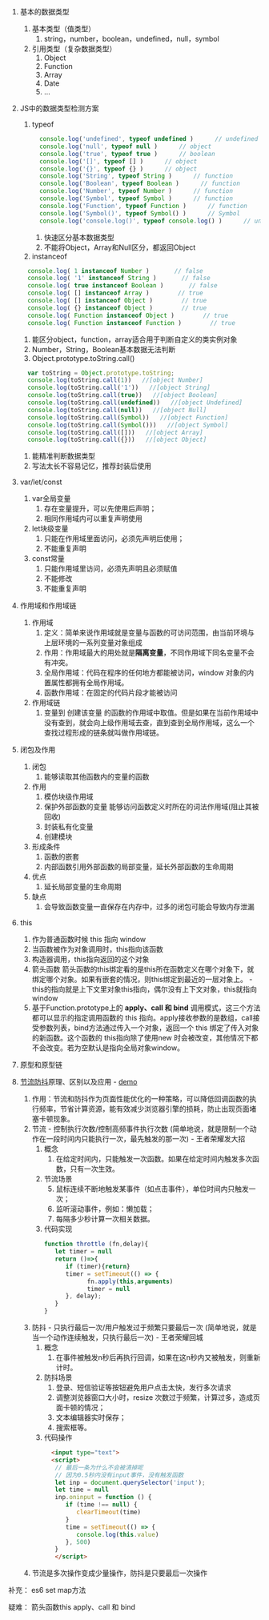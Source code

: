 1. 基本的数据类型
   1. 基本类型（值类型）
      1. string，number，boolean，undefined，null，symbol
   2. 引用类型（复杂数据类型）
      1. Object
      2. Function
      3. Array
      4. Date
      5. ...
2. JS中的数据类型检测方案
   1. typeof
      ```js
        console.log('undefined', typeof undefined )      // undefined
        console.log('null', typeof null )      // object
        console.log('true', typeof true )      // boolean
        console.log('[]', typeof [] )      // object
        console.log('{}', typeof {} )      // object
        console.log('String', typeof String )      // function
        console.log('Boolean', typeof Boolean )      // function
        console.log('Number', typeof Number )      // function
        console.log('Symbol', typeof Symbol )      // function
        console.log('Function', typeof Function )      // function
        console.log('Symbol()', typeof Symbol() )      // Symbol
        console.log('console.log()', typeof console.log() )      // undefined
      ```
      1. 快速区分基本数据类型
      2. 不能将Object，Array和Null区分，都返回Object
    2. instanceof
      ```js
        console.log( 1 instanceof Number )       // false
        console.log( '1' instanceof String )       // false
        console.log( true instanceof Boolean )       // false
        console.log( [] instanceof Array )        // true
        console.log( [] instanceof Object )        // true
        console.log( {} instanceof Object )        // true
        console.log( Function instanceof Object )        // true
        console.log( Function instanceof Function )        // true
      ```
      1. 能区分object，function，array适合用于判断自定义的类实例对象
      2. Number，String，Boolean基本数据无法判断
    3. Object.prototype.toString.call()
      ```js
        var toString = Object.prototype.toString;
        console.log(toString.call(1))   //[object Number]
        console.log(toString.call('1'))   //[object String]
        console.log(toString.call(true))   //[object Boolean]
        console.log(toString.call(undefined))   //[object Undefined]
        console.log(toString.call(null))   //[object Null]
        console.log(toString.call(Symbol))   //[object Function]
        console.log(toString.call(Symbol()))   //[object Symbol]
        console.log(toString.call([]))   //[object Array]
        console.log(toString.call({}))   //[object Object]
      ```
      1. 能精准判断数据类型
      2. 写法太长不容易记忆，推荐封装后使用

2. var/let/const
   1. var全局变量
      1. 存在变量提升，可以先使用后声明；
      2. 相同作用域内可以重复声明使用
   2. let块级变量
      1. 只能在作用域里面访问，必须先声明后使用；
      2. 不能重复声明
   3. const常量
      1. 只能作用域里访问，必须先声明且必须赋值
      2. 不能修改
      3. 不能重复声明

3. 作用域和作用域链
   1. 作用域
      1. 定义：简单来说作用域就是变量与函数的可访问范围，由当前环境与上层环境的一系列变量对象组成
      2. 作用：作用域最大的用处就是**隔离变量**，不同作用域下同名变量不会有冲突。
      3. 全局作用域：代码在程序的任何地方都能被访问，window 对象的内置属性都拥有全局作用域。
      4. 函数作用域：在固定的代码片段才能被访问
   2. 作用域链
      1. 变量到 创建该变量 的函数的作用域中取值。但是如果在当前作用域中没有查到，就会向上级作用域去查，直到查到全局作用域，这么一个查找过程形成的链条就叫做作用域链。

4. 闭包及作用
   1. 闭包
      1. 能够读取其他函数内的变量的函数
   2. 作用
      1. 模仿块级作用域
      2. 保护外部函数的变量 能够访问函数定义时所在的词法作用域(阻止其被回收)
      3. 封装私有化变量
      4. 创建模块
   3. 形成条件
      1. 函数的嵌套
      2. 内部函数引用外部函数的局部变量，延长外部函数的生命周期
   4. 优点
      1. 延长局部变量的生命周期
   5. 缺点
      1. 会导致函数变量一直保存在内存中，过多的闭包可能会导致内存泄漏

5. this
   1. 作为普通函数时候 this 指向 window
   2. 当函数被作为对象调用时，this指向该函数
   3. 构造器调用，this指向返回的这个对象
   4. 箭头函数 箭头函数的this绑定看的是this所在函数定义在哪个对象下，就绑定哪个对象。如果有嵌套的情况，则this绑定到最近的一层对象上。 - this的指向就是上下文里对象this指向，偶尔没有上下文对象，this就指向window
   5. 基于Function.prototype上的 **apply、call 和 bind** 调用模式，这三个方法都可以显示的指定调用函数的 this 指向。apply接收参数的是数组，call接受参数列表，bind方法通过传入一个对象，返回一个 this 绑定了传入对象的新函数。这个函数的 this指向除了使用new 时会被改变，其他情况下都不会改变。若为空默认是指向全局对象window。

6. 原型和原型链
7. [节流防抖](https://zhuanlan.zhihu.com/p/466102509)原理、区别以及应用 - [demo](https://gitcdn.xiaodongxier.com/pages/20230314205738.html)
   1. 作用：节流和防抖作为页面性能优化的一种策略，可以降低回调函数的执行频率，节省计算资源，能有效减少浏览器引擎的损耗，防止出现页面堵塞卡顿现象。
   2. 节流 - 控制执行次数/控制高频事件执行次数 (简单地说，就是限制一个动作在一段时间内只能执行一次，最先触发的那一次) - 王者荣耀发大招
      1. 概念
         1. 在给定时间内，只能触发一次函数。如果在给定时间内触发多次函数，只有一次生效。
      2. 节流场景
         <!-- 1. scroll 事件，滚动加载更多
         2. input 框实时搜索并发送请求展示搜索联想下拉列表，每隔一秒发送一次请求
         3. 高频点击
         4. 表单重复提交 -->
         5. 鼠标连续不断地触发某事件（如点击事件），单位时间内只触发一次；
         6. 监听滚动事件，例如：懒加载；
         7. 每隔多少秒计算一次相关数据。 
      3. 代码实现
         ```js
         function throttle (fn,delay){
            let timer = null
            return ()=>{
               if (timer){return}
               timer = setTimeout(() => {
                     fn.apply(this,arguments)
                     timer = null
               }, delay);       
            }
         } 
         ```
   3. 防抖 - 只执行最后一次/用户触发过于频繁只要最后一次 (简单地说，就是 当一个动作连续触发，只执行最后一次) - 王者荣耀回城
      1. 概念
         1. 在事件被触发n秒后再执行回调，如果在这n秒内又被触发，则重新计时。
      2. 防抖场景
         <!-- 1. window触发resize的时候，不断的调整浏览器窗口大小会不断的触发这个事件，用防抖来让其只触发一次 -->
         1. 登录、短信验证等按钮避免用户点击太快，发行多次请求
         2. 调整浏览器窗口大小时，resize 次数过于频繁，计算过多，造成页面卡顿的情况；
         3. 文本编辑器实时保存；
         4. 搜索框等。
      3. 代码操作
         ```html
           <input type="text">
           <script>
            // 最后一条为什么不会被清掉呢
            // 因为0.5秒内没有input事件，没有触发函数
            let inp = document.querySelector('input');
            let time = null
            inp.oninput = function () {
               if (time !== null) {
                  clearTimeout(time)
               }
               time = setTimeout(() => {
                  console.log(this.value)
               }, 500)
            }
            </script>
         ```
   4. 节流是多次操作变成少量操作，防抖是只要最后一次操作













补充：
es6
   set map方法

疑难：
箭头函数this
apply、call 和 bind